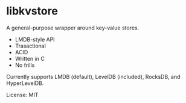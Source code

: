 libkvstore
==========

A general-purpose wrapper around key-value stores.

- LMDB-style API
- Trasactional
- ACID
- Written in C
- No frills

Currently supports LMDB (default), LevelDB (included), RocksDB, and HyperLevelDB.

License: MIT

